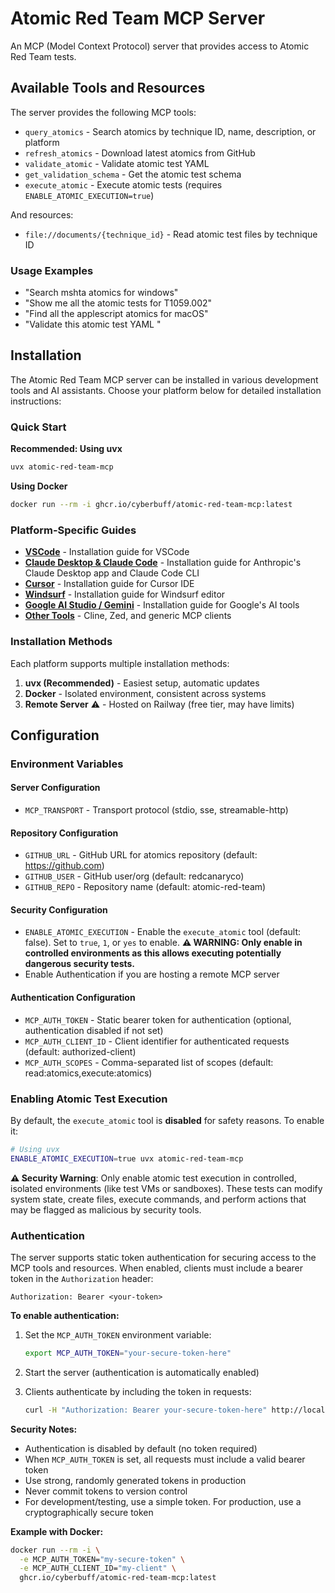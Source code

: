 # Atomic Red Team MCP Server

An MCP (Model Context Protocol) server that provides access to Atomic Red Team tests.

## Available Tools and Resources

The server provides the following MCP tools:

- `query_atomics` - Search atomics by technique ID, name, description, or platform
- `refresh_atomics` - Download latest atomics from GitHub
- `validate_atomic` - Validate atomic test YAML
- `get_validation_schema` - Get the atomic test schema
- `execute_atomic` - Execute atomic tests (requires `ENABLE_ATOMIC_EXECUTION=true`)

And resources:
- `file://documents/{technique_id}` - Read atomic test files by technique ID

### Usage Examples

- "Search mshta atomics for windows"
- "Show me all the atomic tests for T1059.002"
- "Find all the applescript atomics for macOS"
- "Validate this atomic test YAML <yaml-content-here>"

## Installation

The Atomic Red Team MCP server can be installed in various development tools and AI assistants. Choose your platform below for detailed installation instructions:

### Quick Start

**Recommended: Using uvx**
```bash
uvx atomic-red-team-mcp
```

**Using Docker**
```bash
docker run --rm -i ghcr.io/cyberbuff/atomic-red-team-mcp:latest
```

### Platform-Specific Guides
- **[VSCode](https://github.com/cyberbuff/atomic-red-team-mcp/blob/main/guides/code.md)** - Installation guide for VSCode
- **[Claude Desktop & Claude Code](https://github.com/cyberbuff/atomic-red-team-mcp/blob/main/guides/claude.md)** - Installation guide for Anthropic's Claude Desktop app and Claude Code CLI
- **[Cursor](https://github.com/cyberbuff/atomic-red-team-mcp/blob/main/guides/cursor.md)** - Installation guide for Cursor IDE
- **[Windsurf](https://github.com/cyberbuff/atomic-red-team-mcp/blob/main/guides/windsurf.md)** - Installation guide for Windsurf editor
- **[Google AI Studio / Gemini](https://github.com/cyberbuff/atomic-red-team-mcp/blob/main/guides/gemini.md)** - Installation guide for Google's AI tools
- **[Other Tools](https://github.com/cyberbuff/atomic-red-team-mcp/blob/main/guides/other.md)** - Cline, Zed, and generic MCP clients

### Installation Methods

Each platform supports multiple installation methods:

1. **uvx (Recommended)** - Easiest setup, automatic updates
2. **Docker** - Isolated environment, consistent across systems
3. **Remote Server** ⚠️ - Hosted on Railway (free tier, may have limits)

## Configuration

### Environment Variables

#### Server Configuration
- `MCP_TRANSPORT` - Transport protocol (stdio, sse, streamable-http)

#### Repository Configuration
- `GITHUB_URL` - GitHub URL for atomics repository (default: https://github.com)
- `GITHUB_USER` - GitHub user/org (default: redcanaryco)
- `GITHUB_REPO` - Repository name (default: atomic-red-team)

#### Security Configuration
- `ENABLE_ATOMIC_EXECUTION` - Enable the `execute_atomic` tool (default: false). Set to `true`, `1`, or `yes` to enable. **⚠️ WARNING: Only enable in controlled environments as this allows executing potentially dangerous security tests.**
- Enable Authentication if you are hosting a remote MCP server

#### Authentication Configuration
- `MCP_AUTH_TOKEN` - Static bearer token for authentication (optional, authentication disabled if not set)
- `MCP_AUTH_CLIENT_ID` - Client identifier for authenticated requests (default: authorized-client)
- `MCP_AUTH_SCOPES` - Comma-separated list of scopes (default: read:atomics,execute:atomics)

### Enabling Atomic Test Execution

By default, the `execute_atomic` tool is **disabled** for safety reasons. To enable it:

```bash
# Using uvx
ENABLE_ATOMIC_EXECUTION=true uvx atomic-red-team-mcp
```

**⚠️ Security Warning**: Only enable atomic test execution in controlled, isolated environments (like test VMs or sandboxes). These tests can modify system state, create files, execute commands, and perform actions that may be flagged as malicious by security tools.

### Authentication

The server supports static token authentication for securing access to the MCP tools and resources. When enabled, clients must include a bearer token in the `Authorization` header:

```
Authorization: Bearer <your-token>
```

**To enable authentication:**

1. Set the `MCP_AUTH_TOKEN` environment variable:
   ```bash
   export MCP_AUTH_TOKEN="your-secure-token-here"
   ```

2. Start the server (authentication is automatically enabled)

3. Clients authenticate by including the token in requests:
   ```bash
   curl -H "Authorization: Bearer your-secure-token-here" http://localhost:8000
   ```

**Security Notes:**
- Authentication is disabled by default (no token required)
- When `MCP_AUTH_TOKEN` is set, all requests must include a valid bearer token
- Use strong, randomly generated tokens in production
- Never commit tokens to version control
- For development/testing, use a simple token. For production, use a cryptographically secure token

**Example with Docker:**
```bash
docker run --rm -i \
  -e MCP_AUTH_TOKEN="my-secure-token" \
  -e MCP_AUTH_CLIENT_ID="my-client" \
  ghcr.io/cyberbuff/atomic-red-team-mcp:latest
```
